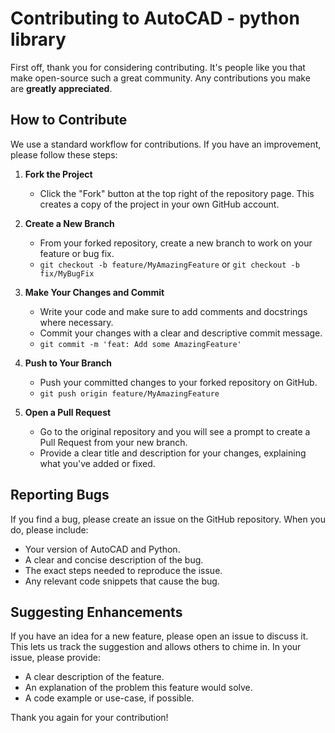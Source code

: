 # Contributing to AutoCAD - python library

First off, thank you for considering contributing. It's people like you that make open-source such a great community. Any contributions you make are **greatly appreciated**.

## How to Contribute

We use a standard workflow for contributions. If you have an improvement, please follow these steps:

1.  **Fork the Project**
    * Click the "Fork" button at the top right of the repository page. This creates a copy of the project in your own GitHub account.

2.  **Create a New Branch**
    * From your forked repository, create a new branch to work on your feature or bug fix.
    * `git checkout -b feature/MyAmazingFeature` or `git checkout -b fix/MyBugFix`

3.  **Make Your Changes and Commit**
    * Write your code and make sure to add comments and docstrings where necessary.
    * Commit your changes with a clear and descriptive commit message.
    * `git commit -m 'feat: Add some AmazingFeature'`

4.  **Push to Your Branch**
    * Push your committed changes to your forked repository on GitHub.
    * `git push origin feature/MyAmazingFeature`

5.  **Open a Pull Request**
    * Go to the original repository and you will see a prompt to create a Pull Request from your new branch.
    * Provide a clear title and description for your changes, explaining what you've added or fixed.

## Reporting Bugs

If you find a bug, please create an issue on the GitHub repository. When you do, please include:

* Your version of AutoCAD and Python.
* A clear and concise description of the bug.
* The exact steps needed to reproduce the issue.
* Any relevant code snippets that cause the bug.

## Suggesting Enhancements

If you have an idea for a new feature, please open an issue to discuss it. This lets us track the suggestion and allows others to chime in. In your issue, please provide:

* A clear description of the feature.
* An explanation of the problem this feature would solve.
* A code example or use-case, if possible.

Thank you again for your contribution!